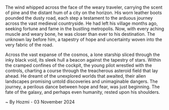 
The wind whipped across the face of the weary traveler, carrying the scent of pine and the distant hum of a city on the horizon. His worn leather boots pounded the dusty road, each step a testament to the arduous journey across the vast medieval countryside. He had left his village months ago, seeking fortune and fame in the bustling metropolis. Now, with every aching muscle and weary bone, he was closer than ever to his destination. The unknown lay before him, a tapestry of hope and uncertainty woven into the very fabric of the road.

Across the vast expanse of the cosmos, a lone starship sliced through the inky black void, its sleek hull a beacon against the tapestry of stars. Within the cramped confines of the cockpit, the young pilot wrestled with the controls, charting a course through the treacherous asteroid field that lay ahead. He dreamt of the unexplored worlds that awaited, their alien landscapes promising untold discoveries and unimaginable dangers. The journey, a perilous dance between hope and fear, was just beginning. The fate of the galaxy, and perhaps even humanity, rested upon his shoulders. 

~ By Hozmi - 03 November 2024
